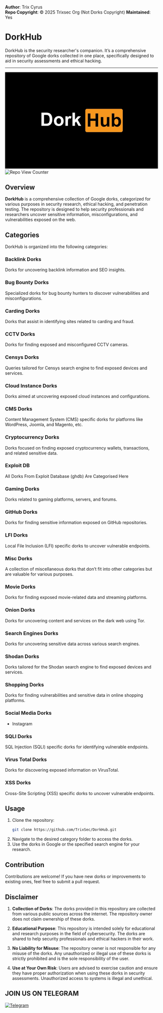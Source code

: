 **Author**: Trix Cyrus  
**Repo Copyright**: © 2025 Trixsec Org (Not Dorks Copyright)
**Maintained**: Yes


# DorkHub
DorkHub is the security researcher's companion. It’s a comprehensive repository of Google dorks collected in one place, specifically designed to aid in security assessments and ethical hacking.

---

![DorkHub Logo](https://github.com/TrixSec/DorkHub/blob/main/logo/dorkhub-logo.png?raw=true)  
![Repo View Counter](https://profile-counter.glitch.me/DorkHub/count.svg)

## Overview

**DorkHub** is a comprehensive collection of Google dorks, categorized for various purposes in security research, ethical hacking, and penetration testing. The repository is designed to help security professionals and researchers uncover sensitive information, misconfigurations, and vulnerabilities exposed on the web.

## Categories

DorkHub is organized into the following categories:

### Backlink Dorks
Dorks for uncovering backlink information and SEO insights.

### Bug Bounty Dorks
Specialized dorks for bug bounty hunters to discover vulnerabilities and misconfigurations.

### Carding Dorks
Dorks that assist in identifying sites related to carding and fraud.

### CCTV Dorks
Dorks for finding exposed and misconfigured CCTV cameras.

### Censys Dorks
Queries tailored for Censys search engine to find exposed devices and services.

### Cloud Instance Dorks
Dorks aimed at uncovering exposed cloud instances and configurations.

### CMS Dorks
Content Management System (CMS) specific dorks for platforms like WordPress, Joomla, and Magento, etc.

### Cryptocurrency Dorks
Dorks focused on finding exposed cryptocurrency wallets, transactions, and related sensitive data.

### Exploit DB
All Dorks From Exploit Database (ghdb) Are Categorised Here 

### Gaming Dorks
Dorks related to gaming platforms, servers, and forums.

### GitHub Dorks
Dorks for finding sensitive information exposed on GitHub repositories.

### LFI Dorks
Local File Inclusion (LFI) specific dorks to uncover vulnerable endpoints.

### Misc Dorks
A collection of miscellaneous dorks that don’t fit into other categories but are valuable for various purposes.

### Movie Dorks
Dorks for finding exposed movie-related data and streaming platforms.

### Onion Dorks
Dorks for uncovering content and services on the dark web using Tor.

### Search Engines Dorks
Dorks for uncovering sensitive data across various search engines.

### Shodan Dorks
Dorks tailored for the Shodan search engine to find exposed devices and services.

### Shopping Dorks
Dorks for finding vulnerabilities and sensitive data in online shopping platforms.

### Social Media Dorks
- Instagram 


### SQLI Dorks
SQL Injection (SQLI) specific dorks for identifying vulnerable endpoints.

### Virus Total Dorks
Dorks for discovering exposed information on VirusTotal.

### XSS Dorks
Cross-Site Scripting (XSS) specific dorks to uncover vulnerable endpoints.

## Usage

1. Clone the repository:
   ```bash
   git clone https://github.com/TrixSec/DorkHub.git
   ```
2. Navigate to the desired category folder to access the dorks.
3. Use the dorks in Google or the specified search engine for your research.

## Contribution

Contributions are welcome! If you have new dorks or improvements to existing ones, feel free to submit a pull request.


## Disclaimer

1. **Collection of Dorks**: The dorks provided in this repository are collected from various public sources across the internet. The repository owner does not claim ownership of these dorks.
   
2. **Educational Purpose**: This repository is intended solely for educational and research purposes in the field of cybersecurity. The dorks are shared to help security professionals and ethical hackers in their work.

3. **No Liability for Misuse**: The repository owner is not responsible for any misuse of the dorks. Any unauthorized or illegal use of these dorks is strictly prohibited and is the sole responsibility of the user.

4. **Use at Your Own Risk**: Users are advised to exercise caution and ensure they have proper authorization when using these dorks in security assessments. Unauthorized access to systems is illegal and unethical.


## JOIN US ON TELEGRAM


[![Telegram](https://upload.wikimedia.org/wikipedia/commons/thumb/8/82/Telegram_logo.svg/240px-Telegram_logo.svg.png)](https://t.me/Trixsec)

